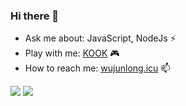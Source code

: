 ### Hi there 👋 

- Ask me about: JavaScript, NodeJs ⚡
- Play with me: [KOOK](https://kook.top/mlNZgn "kook服务器ID：90869005") 🎮
- How to reach me: [wujunlong.icu](https://wujunlong.icu "冲冲冲，给我去访问") 📫

![](https://img.shields.io/badge/Author-WuJunLong-orange) ![](https://img.shields.io/badge/Readme-0.0.1-red)
<!--
**WishQAQ/WishQAQ** is a ✨ _special_ ✨ repository because its `README.md` (this file) appears on your GitHub profile.

Here are some ideas to get you started:

- 🔭 I’m currently working on ...
- 🌱 I’m currently learning ...
- 👯 I’m looking to collaborate on ...
-  I’m looking for help with ...
- 💬 Ask me about ...
-  How to reach me: ...
- 😄 Pronouns: ...
- ⚡ Fun fact: ...
-->
